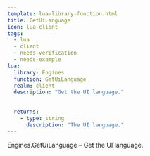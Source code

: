 ```yaml
---
template: lua-library-function.html
title: GetUiLanguage
icon: lua-client
tags:
  - lua
  - client
  - needs-verification
  - needs-example
lua:
  library: Engines
  function: GetUiLanguage
  realm: client
  description: "Get the UI language."
  
  
  returns:
    - type: string
      description: "The UI language."
---
```


<div class="lua__search__keywords">
Engines.GetUiLanguage &#x2013; Get the UI language.
</div>
